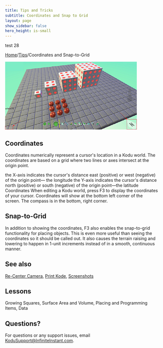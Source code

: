 ```yaml
---
title: Tips and Tricks
subtitle: Coordinates and Snap to Grid
layout: page
show_sidebar: false
hero_height: is-small
---
```


test 28

[Home](..)/[Tips](.)/Coordinates and Snap-to-Grid


![Coordinates](snap.png)

## Coordinates
Coordinates numerically represent a cursor's location in a Kodu world. The coordinates are based on a grid where two lines or axes intersect at the origin point. 

the X-axis indicates the cursor's distance east (positive) or west (negative) of the origin point— the longitude
the Y-axis indicates the cursor's distance north (positive) or south (negative) of the origin point—the latitude
Coordinates
When editing a Kodu world, press F3 to display the coordinates of your cursor. Coordinates will show at the bottom left corner of the screen. The compass is in the bottom, right corner.

## Snap-to-Grid
In addition to showing the coordinates, F3 also enables the snap-to-grid functionality for placing objects.  This is even more useful than seeing the coordinates so it should be called out.  It also causes the terrain raising and lowering to happen in 1-unit increments instead of in a smooth, continuous manner.

## See also
[Re-Center Camera](center), [Print Kode](print_kode), [Screenshots](screenshot) 

## Lessons
Growing Squares, Surface Area and Volume, Placing and Programming Items, Data


## Questions?
For questions or any support issues, email <KoduSupport@InfiniteInstant.com>.
 

 

   

